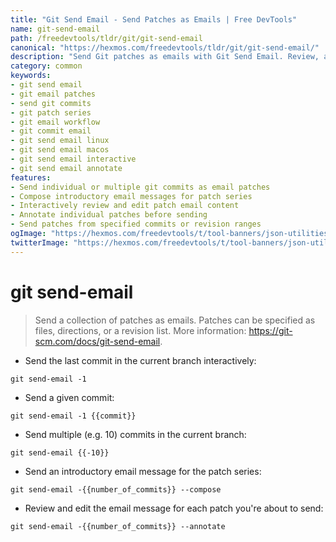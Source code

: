 ```yaml
---
title: "Git Send Email - Send Patches as Emails | Free DevTools"
name: git-send-email
path: /freedevtools/tldr/git/git-send-email
canonical: "https://hexmos.com/freedevtools/tldr/git/git-send-email/"
description: "Send Git patches as emails with Git Send Email. Review, annotate, and compose patches efficiently. Free online tool, no registration required."
category: common
keywords:
- git send email
- git email patches
- send git commits
- git patch series
- git email workflow
- git commit email
- git send email linux
- git send email macos
- git send email interactive
- git send email annotate
features:
- Send individual or multiple git commits as email patches
- Compose introductory email messages for patch series
- Interactively review and edit patch email content
- Annotate individual patches before sending
- Send patches from specified commits or revision ranges
ogImage: "https://hexmos.com/freedevtools/t/tool-banners/json-utilities-banner.png"
twitterImage: "https://hexmos.com/freedevtools/t/tool-banners/json-utilities-banner.png"
---
```


# git send-email

> Send a collection of patches as emails.
> Patches can be specified as files, directions, or a revision list.
> More information: <https://git-scm.com/docs/git-send-email>.

- Send the last commit in the current branch interactively:

`git send-email -1`

- Send a given commit:

`git send-email -1 {{commit}}`

- Send multiple (e.g. 10) commits in the current branch:

`git send-email {{-10}}`

- Send an introductory email message for the patch series:

`git send-email -{{number_of_commits}} --compose`

- Review and edit the email message for each patch you're about to send:

`git send-email -{{number_of_commits}} --annotate`
